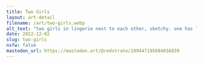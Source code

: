 ```yaml
---
title: Two Girls
layout: art-detail
filename: /art/two-girls.webp
alt_text: "two girls in lingerie next to each other, sketchy. one has long hair and the other one has short hair"
date: 2022-12-02
slug: two-girls
nsfw: false
mastodon_url: https://mastodon.art/@redstrate/109447195684016839
---
```

